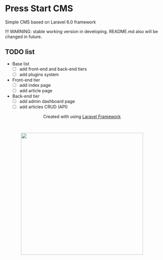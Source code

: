 # Press Start CMS
Simple CMS based on Laravel 6.0 framework

!!! WARNING: stable working version in developing. README.md also will be changed in future.

## TODO list
* Base list
  * [ ] add front-end and back-end tiers
  * [ ] add plugins system
* Front-end tier
  * [ ] add index page
  * [ ] add article page
* Back-end tier
  * [ ] add admin dashboard page
  * [ ] add articles CRUD (API)

<p align="center">Created with using <a href="https://laravel.com">Laravel Framework</a></p><br>
<p align="center"><img src="https://res.cloudinary.com/dtfbvvkyp/image/upload/v1566331377/laravel-logolockup-cmyk-red.svg" width="400"></p>